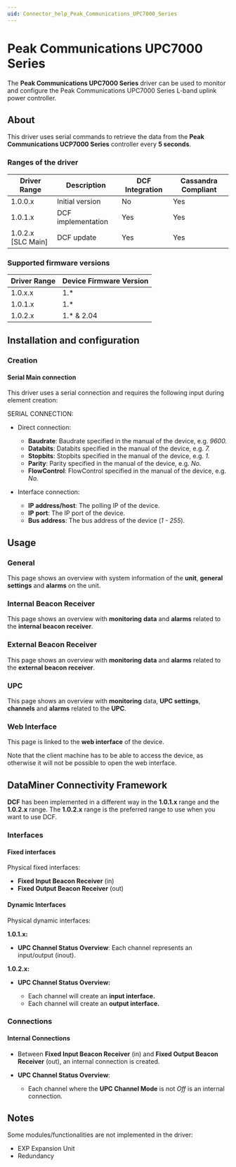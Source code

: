 ```yaml
---
uid: Connector_help_Peak_Communications_UPC7000_Series
---
```


# Peak Communications UPC7000 Series

The **Peak Communications UPC7000 Series** driver can be used to monitor and configure the Peak Communications UPC7000 Series L-band uplink power controller.

## About

This driver uses serial commands to retrieve the data from the **Peak Communications UCP7000 Series** controller every **5 seconds**.

### Ranges of the driver

| **Driver Range**     | **Description**    | **DCF Integration** | **Cassandra Compliant** |
|----------------------|--------------------|---------------------|-------------------------|
| 1.0.0.x              | Initial version    | No                  | Yes                     |
| 1.0.1.x              | DCF implementation | Yes                 | Yes                     |
| 1.0.2.x \[SLC Main\] | DCF update         | Yes                 | Yes                     |

### Supported firmware versions

| **Driver Range** | **Device Firmware Version** |
|------------------|-----------------------------|
| 1.0.x.x          | 1.\*                        |
| 1.0.1.x          | 1.\*                        |
| 1.0.2.x          | 1.\* & 2.04                 |

## Installation and configuration

### Creation

#### Serial Main connection

This driver uses a serial connection and requires the following input during element creation:

SERIAL CONNECTION:

- Direct connection:

  - **Baudrate**: Baudrate specified in the manual of the device, e.g. *9600.*
  - **Databits**: Databits specified in the manual of the device, e.g. *7.*
  - **Stopbits**: Stopbits specified in the manual of the device, e.g. *1.*
  - **Parity**: Parity specified in the manual of the device, e.g. *No.*
  - **FlowControl**: FlowControl specified in the manual of the device, e.g. *No.*

- Interface connection:

  - **IP address/host**: The polling IP of the device.
  - **IP port**: The IP port of the device.
  - **Bus address**: The bus address of the device (*1 - 255*).

## Usage

### General

This page shows an overview with system information of the **unit**, **general settings** and **alarms** on the unit.

### Internal Beacon Receiver

This page shows an overview with **monitoring** **data** and **alarms** related to the **internal beacon receiver**.

### External Beacon Receiver

This page shows an overview with **monitoring** **data** and **alarms** related to the **external beacon receiver**.

### UPC

This page shows an overview with **monitoring** data, **UPC settings**, **channels** and **alarms** related to the **UPC**.

### Web Interface

This page is linked to the **web interface** of the device.

Note that the client machine has to be able to access the device, as otherwise it will not be possible to open the web interface.

## DataMiner Connectivity Framework

**DCF** has been implemented in a different way in the **1.0.1.x** range and the **1.0.2.x** range. The **1.0.2.x** range is the preferred range to use when you want to use DCF.

### Interfaces

#### Fixed interfaces

Physical fixed interfaces:

- **Fixed Input Beacon Receiver** (in)
- **Fixed Output Beacon Receiver** (out)

#### Dynamic Interfaces

Physical dynamic interfaces:

**1.0.1.x:**

- **UPC Channel Status Overview**: Each channel represents an input/output (inout).

**1.0.2.x:**

- **UPC Channel Status Overview:**

  - Each channel will create an **input interface.**
  - Each channel will create an **output interface.**

### Connections

#### Internal Connections

- Between **Fixed Input Beacon Receiver** (in) and **Fixed Output Beacon Receiver** (out), an internal connection is created.

- **UPC Channel Status Overview**:

  - Each channel where the **UPC Channel Mode** is not *Off* is an internal connection.

## Notes

Some modules/functionalities are not implemented in the driver:

- EXP Expansion Unit
- Redundancy
